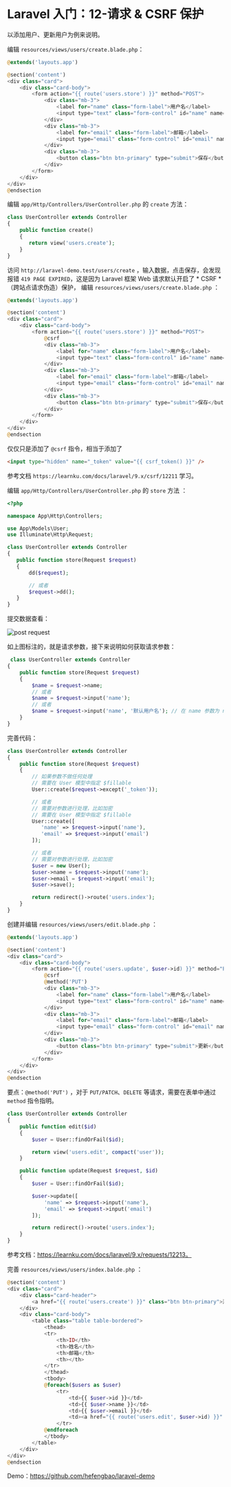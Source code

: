 # Laravel 入门：12-请求 & CSRF 保护

以添加用户、更新用户为例来说明。

编辑 `resources/views/users/create.blade.php`：

```php
@extends('layouts.app')

@section('content')
<div class="card">
    <div class="card-body">
        <form action="{{ route('users.store') }}" method="POST">
            <div class="mb-3">
                <label for="name" class="form-label">用户名</label>
                <input type="text" class="form-control" id="name" name="name" placeholder="" required>
            </div>
            <div class="mb-3">
                <label for="email" class="form-label">邮箱</label>
                <input type="email" class="form-control" id="email" name="email" placeholder="" required>
            </div>
            <div class="mb-3">
                <button class="btn btn-primary" type="submit">保存</button>
            </div>
        </form>
    </div>
</div>
@endsection
```

编辑 `app/Http/Controllers/UserController.php` 的 `create` 方法：

```php
class UserController extends Controller
{
    public function create()
    {
       return view('users.create');
    }
}
```

访问 `http://laravel-demo.test/users/create` ，输入数据，点击保存，会发现报错 `419 PAGE EXPIRED`，这是因为 Laravel 框架 Web 请求默认开启了 * CSRF *（跨站点请求伪造）保护， 编辑 `resources/views/users/create.blade.php` ：

```php
@extends('layouts.app')

@section('content')
<div class="card">
    <div class="card-body">
        <form action="{{ route('users.store') }}" method="POST">
            @csrf
            <div class="mb-3">
                <label for="name" class="form-label">用户名</label>
                <input type="text" class="form-control" id="name" name="name" placeholder="" required>
            </div>
            <div class="mb-3">
                <label for="email" class="form-label">邮箱</label>
                <input type="email" class="form-control" id="email" name="email" placeholder="" required>
            </div>
            <div class="mb-3">
                <button class="btn btn-primary" type="submit">保存</button>
            </div>
        </form>
    </div>
</div>
@endsection
```

仅仅只是添加了 `@csrf` 指令，相当于添加了

```html
<input type="hidden" name="_token" value="{{ csrf_token() }}" />
```

参考文档 `https://learnku.com/docs/laravel/9.x/csrf/12211` 学习。

 编辑 `app/Http/Controllers/UserController.php` 的 `store` 方法 ：
 
 ```php
 <?php

namespace App\Http\Controllers;

use App\Models\User;
use Illuminate\Http\Request;

class UserController extends Controller
{
    public function store(Request $request)
    {
        dd($request);

        // 或者
        $request->dd();
    }
}
 ```
 
 提交数据查看：
 
 ![post request](https://www.8ug.icu/storage/upload/images/202212/u11xAHaIVnwdcjyDhAexchLjCo5eClEn4E2pkOxi.png)
 
 如上图标注的，就是请求参数，接下来说明如何获取请求参数：
 
```php
 class UserController extends Controller
{
    public function store(Request $request)
    {
        $name = $request->name;
        // 或者
        $name = $request->input('name'); 
        // 或者
        $name = $request->input('name', '默认用户名'); // 在 name 参数为 null 时指定默认值
    }
}
```

完善代码：

```php
class UserController extends Controller
{
    public function store(Request $request)
    {
        // 如果参数不做任何处理
        // 需要在 User 模型中指定 $fillable
        User::create($request->except('_token'));

        // 或者
        // 需要对参数进行处理，比如加密
        // 需要在 User 模型中指定 $fillable
        User::create([
           'name' => $request->input('name'),
           'email' => $request->input('email')
        ]);

        // 或者
        // 需要对参数进行处理，比如加密
        $user = new User();
        $user->name = $request->input('name');
        $user->email = $request->input('email');
        $user->save();

        return redirect()->route('users.index');
    }
}
```

创建并编辑 `resources/views/users/edit.blade.php` ：

```php
@extends('layouts.app')

@section('content')
<div class="card">
    <div class="card-body">
        <form action="{{ route('users.update', $user->id) }}" method="POST">
            @csrf
            @method('PUT')
            <div class="mb-3">
                <label for="name" class="form-label">用户名</label>
                <input type="text" class="form-control" id="name" name="name" value="{{ $user->name }}" required>
            </div>
            <div class="mb-3">
                <label for="email" class="form-label">邮箱</label>
                <input type="email" class="form-control" id="email" name="email" value="{{ $user->email }}" required>
            </div>
            <div class="mb-3">
                <button class="btn btn-primary" type="submit">更新</button>
            </div>
        </form>
    </div>
</div>
@endsection
```

要点：`@method('PUT')` ，对于 `PUT/PATCH`、`DELETE` 等请求，需要在表单中通过 `method` 指令指明。

```php
class UserController extends Controller
{
    public function edit($id)
    {
        $user = User::findOrFail($id);

        return view('users.edit', compact('user'));
    }

    public function update(Request $request, $id)
    {
        $user = User::findOrFail($id);

        $user->update([
            'name' => $request->input('name'),
            'email' => $request->input('email')
        ]);

        return redirect()->route('users.index');
    }
}
```

参考文档：https://learnku.com/docs/laravel/9.x/requests/12213。

完善 `resources/views/users/index.balde.php` ：

```php
@section('content')
<div class="card">
    <div class="card-header">
        <a href="{{ route('users.create') }}" class="btn btn-primary">添加用户</a>
    </div>
    <div class="card-body">
        <table class="table table-bordered">
            <thead>
            <tr>
                <th>ID</th>
                <th>姓名</th>
                <th>邮箱</th>
                <th></th>
            </tr>
            </thead>
            <tbody>
            @foreach($users as $user)
                <tr>
                    <td>{{ $user->id }}</td>
                    <td>{{ $user->name }}</td>
                    <td>{{ $user->email }}</td>
                    <td><a href="{{ route('users.edit', $user->id) }}" class="btn btn-warning">编辑</a></td>
                </tr>
            @endforeach
            </tbody>
        </table>
    </div>
</div>
@endsection
```

Demo：https://github.com/hefengbao/laravel-demo